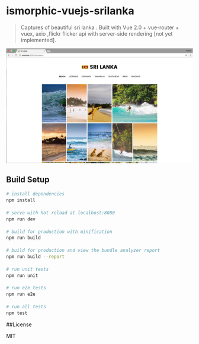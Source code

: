 # ismorphic-vuejs-srilanka

> Captures of beautiful sri lanka . Built with Vue 2.0 + vue-router + vuex, axio ,flickr flicker api with server-side rendering [not yet implemented].

![alt text](./srilanka.jpg)


## Build Setup

``` bash
# install dependencies
npm install

# serve with hot reload at localhost:8080
npm run dev

# build for production with minification
npm run build

# build for production and view the bundle analyzer report
npm run build --report

# run unit tests
npm run unit

# run e2e tests
npm run e2e

# run all tests
npm test
```

##License

MIT

